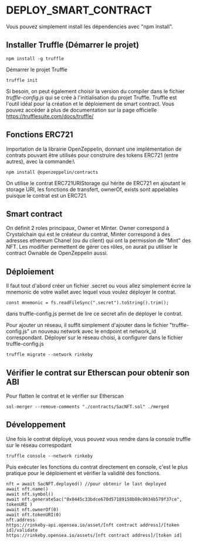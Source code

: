 # DEPLOY_SMART_CONTRACT

Vous pouvez simplement install les dépendencies avec "npm install".

## Installer Truffle (Démarrer le projet)
```
npm install -g truffle
```
Démarrer le projet Truffle
```
truffle init
```
Si besoin, on peut également choisir la version du compiler dans le fichier *truffle-config.js* qui se crée à l'initialisation du projet Truffle.
Truffle est l'outil idéal pour la création et le déploiement de smart contract. Vous pouvez accéder à plus de documentation sur la page officielle https://trufflesuite.com/docs/truffle/


## Fonctions ERC721

Importation de la librairie OpenZeppelin, donnant une implémentation de contrats pouvant être utilisés pour construire des tokens ERC721 (entre autres), avec la commande:\
```
npm install @openzeppelin/contracts
```
On utilise le contrat ERC721URIStorage qui hérite de ERC721 en ajoutant le storage URI, les fonctions de transfert, ownerOf, exists sont appelables puisque le contrat est un ERC721.

## Smart contract

On définit 2 roles principaux, Owner et Minter. Owner correspond à Crystalchain qui est le créateur du contrat, Minter correspond à des adresses ethereum Chanel (ou du client) qui ont la permission de "Mint" des NFT.
Les modifier permettent de gérer ces rôles, on aurait pu utiliser le contract Ownable de OpenZeppelin aussi.


## Déploiement

Il faut tout d'abord créer un fichier .secret ou vous allez simplement écrire la mnemonic de votre wallet avec lequel vous voulez déployer le contrat.
 ```
 const mnemonic = fs.readFileSync(".secret").toString().trim();
 ```
 dans truffle-config.js permet de lire ce secret afin de déployer le contrat.

Pour ajouter un réseau, il suffit simplement d'ajouter dans le fichier "truffle-config.js" un nouveau network avec le endpoint et network_id correspondant.
Déployer sur le réseau choisi, à configurer dans le fichier truffle-config.js
```
truffle migrate --network rinkeby
```


## Vérifier le contrat sur Etherscan pour obtenir son ABI

Pour flatten le contrat et le vérifier sur Etherscan 
```
sol-merger --remove-comments "./contracts/SacNFT.sol" ./merged
```

## Développement

Une fois le contrat déployé, vous pouvez vous rendre dans la console truffle sur le réseau correspodant 
```
truffle console --network rinkeby
```
Puis exécuter les fonctions du contrat directement en console, c'est le plus pratique pour le déploiement et vérifier la validité des fonctions.
```
nft = await SacNFT.deployed() //pour obtenir le last deployed
await nft.name()
await nft.symbol()
await nft.generateSac("0x0445c33bdce670d57189158b88c0034b579f37ce", tokenURI )
await nft.ownerOf(0)
await nft.tokenURI(0)
nft.address
https://rinkeby-api.opensea.io/asset/[nft contract address]/[token id]/validate
https://rinkeby.opensea.io/assets/[nft contract address]/[token id]
```